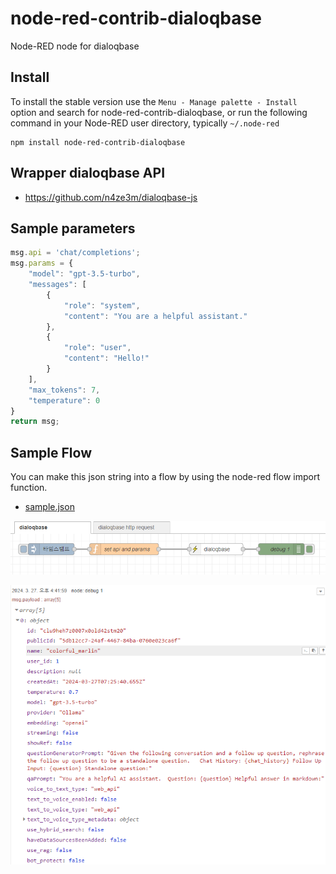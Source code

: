 node-red-contrib-dialoqbase
================

Node-RED node for dialoqbase



## Install

To install the stable version use the `Menu - Manage palette - Install`
option and search for node-red-contrib-dialoqbase, or run the following
command in your Node-RED user directory, typically `~/.node-red`

    npm install node-red-contrib-dialoqbase

## Wrapper dialoqbase  API  
- https://github.com/n4ze3m/dialoqbase-js

## Sample parameters
```js
msg.api = 'chat/completions';
msg.params = {
    "model": "gpt-3.5-turbo",
    "messages": [
        {
            "role": "system",
            "content": "You are a helpful assistant."
        },
        {
            "role": "user",
            "content": "Hello!"
        }
    ],
    "max_tokens": 7,
    "temperature": 0
}
return msg;
```

## Sample Flow
You can make this json string into a flow by using the node-red flow import function.

- [sample.json](examples/sample.json)


![alt](examples/sample.png)

![alt](examples/result.png)
